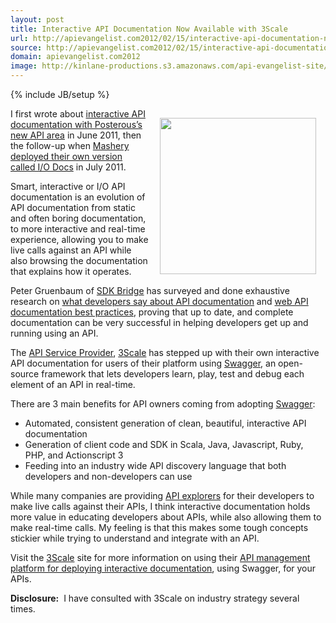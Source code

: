 ```yaml
---
layout: post
title: Interactive API Documentation Now Available with 3Scale
url: http://apievangelist.com2012/02/15/interactive-api-documentation-now-available-with-3scale/
source: http://apievangelist.com2012/02/15/interactive-api-documentation-now-available-with-3scale/
domain: apievangelist.com2012
image: http://kinlane-productions.s3.amazonaws.com/api-evangelist-site/blog/3scale-logo.jpg
---
```

{% include JB/setup %}
<p><img style="padding: 15px;" src="http://kinlane-productions.s3.amazonaws.com/api-service-providers/3scale-logo.jpg" alt="" width="250" align="right" /></p>
<p>I first wrote about <a title="interactive API documentation with Posterous's new API area" href="http://blog.apievangelist.com/2011/06/17/deploying-smarter-api-documentation/">interactive API documentation with Posterous&rsquo;s new API area</a> in June 2011, then the follow-up when&nbsp;<a title="Mashery deploying their own version called I/O docs" href="http://blog.programmableweb.com/2011/07/26/mashery-delivers-smarter-api-documentation/">Mashery deployed their own version called I/O Docs</a> in July 2011.</p>
<p>Smart, interactive or I/O API documentation is an evolution of API documentation from static and often boring documentation, to more interactive and real-time experience, allowing you to make live calls against an API while also browsing the documentation that explains how it operates.</p>
<p>Peter Gruenbaum of <a title="SDK Bridge" href="http://blog.apievangelist.com/serviceproviders/">SDK Bridge</a> has surveyed and done exhaustive research on <a title="what developers say about API documentation" href="http://blog.programmableweb.com/2011/05/20/what-developers-say-about-api-documentation/">what developers say about API documentation</a> and <a title="web api documentation best practices" href="http://blog.programmableweb.com/2010/08/12/web-api-documentation-best-practices/">web API documentation best practices</a>, proving that up to date, and complete documentation can be very successful in helping developers get up and running using an API.</p>
<p>The <a title="API Service Provider" href="http://blog.apievangelist.com/serviceproviders/">API Service Provider</a>, <a title="3Scale" href="http://blog.apievangelist.com/serviceproviders/3scale.php">3Scale</a> has stepped up with their own interactive API documentation for users of their platform using <a title="Swagger" href="http://swagger.wordnik.com/">Swagger</a>, an open-source framework that lets developers learn, play, test and debug each element of an API in real-time.</p>
<p>There are 3 main benefits for API owners coming from adopting <a title="Swagger" href="/2011/11/09/can-swagger-deliver-a-restful-api-discovery-service/">Swagger</a>:</p>
<ul class="mainlist">
<li>Automated, consistent generation of clean, beautiful, interactive API documentation</li>
<li>Generation of client code and SDK in Scala, Java, Javascript, Ruby, PHP, and Actionscript 3</li>
<li>Feeding into an industry wide API discovery language that both developers and non-developers can use</li>
</ul>
<p>While many companies are providing <a title="API Explorer" href="http://blog.apievangelist.com/buildingblocks/api_explorer.php">API explorers</a> for their developers to make live calls against their APIs, I think interactive documentation holds more value in educating developers about APIs, while also allowing them to make real-time calls.  My feeling is that this makes some tough concepts stickier while trying to understand and integrate with an API.</p>
<p>Visit the <a title="3Scale" href="http://www.3scale.net">3Scale</a> site for more information on using their <a title="API management platform for deploying interactive documentation" href="http://www.3scale.net/2012/01/24/interactive-api-documentation-the-new-api-console-for-developers/">API management platform for deploying interactive documentation</a>, using Swagger, for your APIs.</p>
<p><strong>Disclosure:</strong> &nbsp;I have consulted with 3Scale on industry strategy several times.</p>
